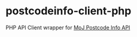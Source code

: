 # postcodeinfo-client-php

PHP API Client wrapper for [MoJ Postcode Info API](https://github.com/ministryofjustice/postcodeinfo)

